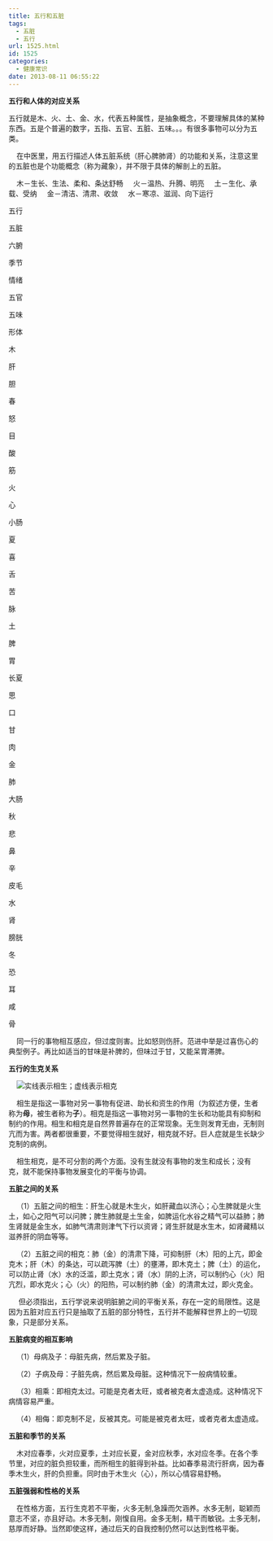 ```yaml
---
title: 五行和五脏
tags:
  - 五脏
  - 五行
url: 1525.html
id: 1525
categories:
  - 健康常识
date: 2013-08-11 06:55:22
---
```


**五行和人体的对应关系**  
  
五行就是木、火、土、金、水，代表五种属性，是抽象概念，不要理解具体的某种东西。五是个普遍的数字，五指、五官、五脏、五味。。。有很多事物可以分为五类。  
  
    在中医里，用五行描述人体五脏系统（肝心脾肺肾）的功能和关系，注意这里的五脏也是个功能概念（称为藏象），并不限于具体的解剖上的五脏。  
  
    木－生长、生法、柔和、条达舒畅     火－温热、升腾、明亮     土－生化、承载、受纳     金－清洁、清肃、收敛     水－寒凉、滋润、向下运行

五行

五脏

六腑

季节

情绪

五官

五味

形体

木

肝

胆

春

怒

目

酸

筋

火

心

小肠

夏

喜

舌

苦

脉

土

脾

胃

长夏

思

口

甘

肉

金

肺

大肠

秋

悲

鼻

辛

皮毛

水

肾

膀胱

冬

恐

耳

咸

骨

    同一行的事物相互感应，但过度则害。比如怒则伤肝。范进中举是过喜伤心的典型例子。再比如适当的甘味是补脾的，但味过于甘，又能呆胃滞脾。  
  
**五行的生克关系**  
  
    ![](http://bjtime.cn/ufiles/20050109154551996.jpg)实线表示相生；虚线表示相克  
  
    相生是指这一事物对另一事物有促进、助长和资生的作用（为叙述方便，生者称为**母**，被生者称为**子**）。相克是指这一事物对另一事物的生长和功能具有抑制和制约的作用。相生和相克是自然界普遍存在的正常现象。无生则发育无由，无制则亢而为害。两者都很重要，不要觉得相生就好，相克就不好。巨人症就是生长缺少克制的病例。  
  
  
  
    相生相克，是不可分割的两个方面。没有生就没有事物的发生和成长；没有克，就不能保持事物发展变化的平衡与协调。  
  
**五脏之间的关系**  
  
    （1）五脏之间的相生：肝生心就是木生火，如肝藏血以济心；心生脾就是火生土，如心之阳气可以问脾；脾生肺就是土生金，如脾运化水谷之精气可以益肺；肺生肾就是金生水，如肺气清肃则津气下行以资肾；肾生肝就是水生木，如肾藏精以滋养肝的阴血等等。  
  
    （2）五脏之间的相克：肺（金）的清肃下降，可抑制肝（木）阳的上亢，即金克木；肝（木）的条达，可以疏泻脾（土）的壅滞，即木克土；脾（土）的运化，可以防止肾（水）水的泛滥，即土克水；肾（水）阴的上济，可以制约心（火）阳亢烈，即水克火；心（火）的阳热，可以制约肺（金）的清肃太过，即火克金。  
  
     但必须指出，五行学说来说明脏腑之间的平衡关系，存在一定的局限性。这是因为五脏对应五行只是抽取了五脏的部分特性，五行并不能解释世界上的一切现象，只是部分关系。  
  
**五脏病变的相互影响**  
  
    （1）母病及子：母脏先病，然后累及子脏。  
  
    （2）子病及母：子脏先病，然后累及母脏。这种情况下一般病情较重。  
  
    （3）相乘：即相克太过。可能是克者太旺，或者被克者太虚造成。这种情况下病情容易严重。  
  
    （4）相侮：即克制不足，反被其克。可能是被克者太旺，或者克者太虚造成。  
  
**五脏和季节的关系**  
  
    木对应春季，火对应夏季，土对应长夏，金对应秋季，水对应冬季。在各个季节里，对应的脏负担较重，而所相生的脏得到补益。比如春季易流行肝病，因为春季木生火，肝的负担重。同时由于木生火（心），所以心情容易舒畅。  
  
**五脏强弱和性格的关系**  
  
    在性格方面，五行生克若不平衡，火多无制,急躁而欠涵养。水多无制，聪颖而意志不坚，亦且好动。木多无制，刚愎自用。金多无制，精干而敏锐。土多无制，慈厚而好静。当然即使这样，通过后天的自我控制仍然可以达到性格平衡。